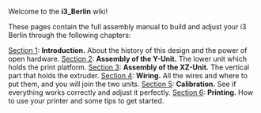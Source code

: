 Welcome to the **i3\_Berlin** wiki!

These pages contain the full assembly manual to build and adjust your i3 Berlin through the following chapters:

[Section 1](https://github.com/open3dengineering/i3_Berlin/wiki/Section-1-Introduction): **Introduction.** About the history of this design and the power of open hardware.
 [Section 2](https://github.com/open3dengineering/i3_Berlin/wiki/Section-2-Assembly-of-the-Y-Unit): **Assembly of the Y-Unit.** The lower unit which holds the print platform.
 [Section 3](https://github.com/open3dengineering/i3_Berlin/wiki/Section-3-Assembly-of-the-XZ-Unit): **Assembly of the XZ-Unit.** The vertical part that holds the extruder.
 [Section 4](https://github.com/open3dengineering/i3_Berlin/wiki/Section-4-Wiring): **Wiring.** All the wires and where to put them, and you will join the two units.
 [Section 5](https://github.com/open3dengineering/i3_Berlin/wiki/Section-5-Calibration): **Calibration.** See if everything works correctly and adjust it perfectly.
 [Section 6](https://github.com/open3dengineering/i3_Berlin/wiki/Section-6-Printing): **Printing.** How to use your printer and some tips to get started.
